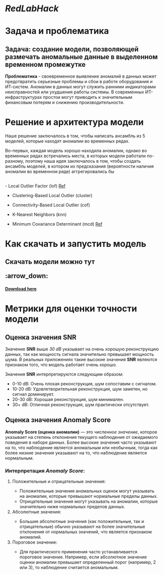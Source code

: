 <h1><i>RedLabHack</i></h1>
<h1>Задача и проблематика</h1>
<h2>
  Задача: создание модели, позволяющей размечать аномальные данные в выделенном временном промежутке
</h2>
<p>
  <b>Проблематика</b> - своевременное выявление аномалий в данных может предотвратить серьезные проблемы и сбои в работе оборудования и ИТ-систем. 
  Аномалии в данных могут служить ранними индикаторами неисправностей или ухудшения работы системы. 
  В современных ИТ-инфраструктурах простои могут приводить к значительным финансовым потерям и снижению производительности.
</p>
<h1>Решение и архитектура модели</h1>
<p>Наше решение заключалось в том, чтобы написать ансамбль из 5 моделей, которые находят аномалии во временных рядах.</p>
<p>Во-первых, каждая модель хорошо находила аномалии, однако во временных рядах встречались места, в которых модели работали по-разному, поэтому наша идея заключалось в том, чтобы создать ансамбль моделей, в котором их предсказания (вероятности наличия аномалии во временном ряде) аггрегировались бы</p>
<h2></h2>
- Local Outlier Factor (lof) <a href="https://scikit-learn.org/stable/auto_examples/neighbors/plot_lof_outlier_detection.html#:~:text=The%20Local%20Outlier%20Factor%20(LOF,with%20respect%20to%20its%20neighbors.">Ref</a>

- Clustering-Based Local Outlier (cluster)

- Connectivity-Based Local Outlier	(cof)

- K-Nearest Neighbors  (knn)

- Minimum Covariance Determinant (mcd) <a href="https://scikit-learn.org/stable/modules/generated/sklearn.covariance.MinCovDet.html"> Ref</a>
<h1>Как скачать и запустить модель</h1>
<h2>Скачать модели можно тут<p>:arrow_down:</p></h2>
<a href = "https://drive.google.com/file/d/1IrjoO7XTpBld4SzTkGnwtUcWiuTYF7fH/view?usp=drive_link" ><b>Download here </b> </a>
<h1>Метрики для оценки точности модели</h1>
<h2>Оценка значения <b>SNR</b></h2>

<p>Значение <b>SNR</b> выше <i>30 dB</i> указывает на очень хорошую реконструкцию данных, так как мощность сигнала значительно превышает мощность шума. В реальных приложениях такие высокие значения <b>SNR</b> являются признаком того, что модель работает очень хорошо.</p>

<p>Значения <b>SNR</b> интерпретируются следующим образом:</p>

<ul>
    <li>0-10 dB: Очень плохая реконструкция, шум сопоставим с сигналом.</li>
    <li>10-20 dB: Удовлетворительная реконструкция, шум заметен, но сигнал доминирует.</li>
    <li>20-30 dB: Хорошая реконструкция, шум минимален.</li>
    <li>30+ dB: Отличная реконструкция, шум практически отсутствует.</li>
</ul>

<h2>Оценка значения <b>Anomaly Score</b></h2>
<p><b>Anomaly Score (оценка аномалии)</b> — это <i>численное значение</i>, которое указывает на степень отклонения текущего наблюдения от ожидаемого поведения в наборе данных. Более высокие значения часто указывают на то, что наблюдение является аномальным или необычным, тогда как более низкие значения указывают на то, что наблюдение является нормальным.</p>

<h3>Интерпретация <i>Anomaly Score</i>:</h3>
<ol>
    <li>Положительные и отрицательные значения:</li>
    <ul>
        <li>Положительные значения аномальных оценок могут указывать на аномалии, которые превышают нормальные пределы данных.</li>
        <li>Отрицательные значения могут указывать на аномалии, которые значительно ниже нормальных пределов данных.</li>
    </ul>
    <li>Абсолютные значения:</li>
    <ul>
        <li>Большие абсолютные значения (как положительные, так и отрицательные) обычно указывают на более значительные отклонения от нормальных значений, что является признаком аномалий.</li>
    </ul>
    <li>Пороговое значение:</li>
    <ul>
        <li>Для практического применения часто устанавливается пороговое значение. Например, если абсолютное значение оценки аномалии превышает определенный порог (например, 2 или 3), то наблюдение считается аномальным.</li>
    </ul>
</ol>
